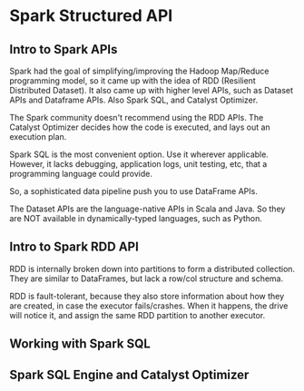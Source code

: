 # Spark Structured API
## Intro to Spark APIs
Spark had the goal of simplifying/improving the Hadoop Map/Reduce programming model, so it came up with the idea of RDD (Resilient Distributed Dataset). It also came up with higher level APIs, such as Dataset APIs and Dataframe APIs. Also Spark SQL, and Catalyst Optimizer. 

The Spark community doesn't recommend using the RDD APIs. The Catalyst Optimizer decides how the code is executed, and lays out an execution plan. 

Spark SQL is the most convenient option. Use it wherever applicable. However, it lacks debugging, application logs, unit testing, etc, that a programming language could provide. 

So, a sophisticated data pipeline push you to use DataFrame APIs.

The Dataset APIs are the language-native APIs in Scala and Java. So they are NOT available in dynamically-typed languages, such as Python. 

## Intro to Spark RDD API
RDD is internally broken down into partitions to form a distributed collection. They are similar to DataFrames, but lack a row/col structure and schema. 

RDD is fault-tolerant, because they also store information about how they are created, in case the executor fails/crashes. When it happens, the drive will notice it, and assign the same RDD partition to another executor. 

## Working with Spark SQL


## Spark SQL Engine and Catalyst Optimizer

